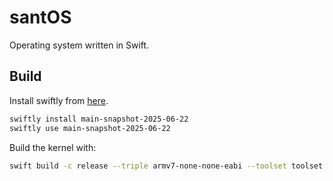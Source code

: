 # santOS
Operating system written in Swift.

## Build
Install swiftly from [here](https://www.swift.org/blog/introducing-swiftly_10/).

```bash
swiftly install main-snapshot-2025-06-22
swiftly use main-snapshot-2025-06-22
```

Build the kernel with:

```bash
swift build -c release --triple armv7-none-none-eabi --toolset toolset.json
```
